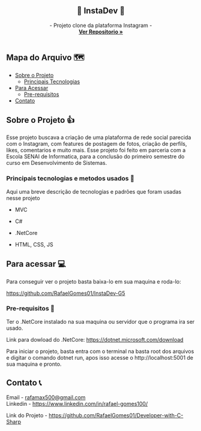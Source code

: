 <!-- Logo -->
<br>

  <h2 align="center">📱 InstaDev 📱</h2>

  <p align="center">
    - Projeto clone da plataforma Instagram -
    <br />
    <a href="https://github.com/RafaelGomes01/InstaDev-G5"><strong>Ver Repositorio »</strong></a>
    <br />
    <br />
  </p>
</p>



<!-- Mapa -->
## Mapa do Arquivo 🗺️

* [Sobre o Projeto](#about)
  * [Principais Tecnologias](#tec)
* [Para Acessar](#acess)
  * [Pre-requisitos](#prerequisites)
* [Contato](#contato) 



<!-- Sobre o Projeto -->
## Sobre o Projeto 👍
<p id="about">
Esse projeto buscava a criação de uma plataforma de rede social parecida com o Instagram, com features de postagem de fotos, criação de perfils, likes, comentarios e muito mais. Esse projeto foi feito em parceria com a Escola SENAI de Informatica, para a conclusão do primeiro semestre do curso em Desenvolvimento de Sistemas.


### Principais tecnologias e metodos usados 📶
<p id="tec">
Aqui uma breve descrição de tecnologias e padrões que foram usadas nesse projeto<br>

- <p>MVC</p>

- <p>C#</p>

- <p>.NetCore</p>

- <p>HTML, CSS, JS</p>

<!-- Para Acessar -->
## Para acessar 💻
<p id="acess">
Para conseguir ver o projeto basta baixa-lo em sua maquina e roda-lo:

https://github.com/RafaelGomes01/InstaDev-G5


### Pre-requisitos 📴
<p id="prerequisites">
Ter o .NetCore instalado na sua maquina ou servidor que o programa ira ser usado.<br>

Link para dowload do .NetCore: https://dotnet.microsoft.com/download

Para iniciar o projeto, basta entra com o terminal na basta root dos arquivos e digitar o comando dotnet run, apos isso acesse o http://localhost:5001 de sua maquina e pronto.

<!-- Contato -->
## Contato 📞
<p id="contato">
Email - <a href="rafamax500@gmail.com"> rafamax500@gmail.com </a><br>
Linkedin - <a href="https://www.linkedin.com/in/rafael-gomes100/"> https://www.linkedin.com/in/rafael-gomes100/ </a>

Link do Projeto - https://github.com/RafaelGomes01/Developer-with-C-Sharp


